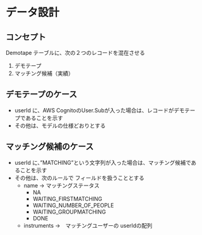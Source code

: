 #  データ設計

## コンセプト
Demotape テーブルに、次の２つのレコードを混在させる
1. デモテープ
1. マッチング候補（実績）

## デモテープのケース
- userId に、AWS CognitoのUser.Subが入った場合は、レコードがデモテープであることを示す
- その他は、モデルの仕様どおりとする

## マッチング候補のケース
- userId に、”MATCHING”という文字列が入った場合は、マッチング候補であることを示す
- その他は、次のルールで フィールドを扱うこととする
  - name → マッチングステータス
    - NA
    - WAITING_FIRSTMATCHING
    - WAITING_NUMBER_OF_PEOPLE
    - WAITING_GROUPMATCHING
    - DONE
  - instruments →　マッチングユーザーの userIdの配列



